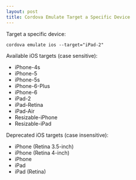 ```yaml
---
layout: post
title: Cordova Emulate Target a Specific Device
---
```


Target a specific device:

````
cordova emulate ios --target="iPad-2"
````

Available iOS targets (case sensitive):

 * iPhone-4s
 * iPhone-5
 * iPhone-5s
 * iPhone-6-Plus
 * iPhone-6
 * iPad-2
 * iPad-Retina
 * iPad-Air
 * Resizable-iPhone
 * Resizable-iPad

Deprecated iOS targets (case insensitive):

 * iPhone (Retina 3.5-inch)
 * iPhone (Retina 4-inch)
 * iPhone
 * iPad
 * iPad (Retina)
